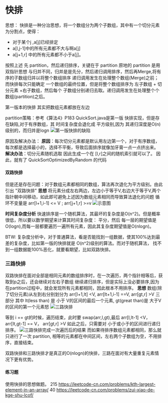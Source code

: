# 快排

思想：
快排是一种分治思想，将一个数组分为两个子数组，其中有一个切分元素为分割点，使得：
- 对于某个j ,a[j]已经排定
- a[l,j-1]中的所有元素都不大与啊a[j]
- a[j+1,r] 中的所有元素都不小于a[j]。

按照上述 先 partition，然后递归排序，关键在于 partition
原地的 partition 是用双指针思想
与归并不同，归并是是先分，然后递归调用排序，然后再Merge,将有序的子数组归并以将整个数组排序
递归调用发生在处理整个数组(Merge)之前；
而快排每次只能确定 一个数组的最终位置，但是将整个数组排序为 左子数组 + 切分元素 +右子数组，然后每个
子数组分别递归去取。递归调用发生在处理整个个数组(partition)之后。

第一版本的快排 其实把数组元素都放在左边


partition策略：参考《算法4》P183
QuickSort.java是第一版 快排实现，但是存在缺陷,对于有序数组，其
时间复杂度会退化成 平方级别,因为 其递归深度是O(n)级别的，而归并是logn
![第一版快排的缺陷](F:\Markdown_Note\算法\第一版快排的问题.PNG)

原因及解决办法：
**原因**：每次切分元素都是默认用左边第一个，对于有序数组，
每次都是选择最小的，选择不平衡，导致后面排序就像加牙膏一点一点挤出来。
**解决办法**：切分元素随机选取
因此生成一个在 [l,r]之间的随机索引就可以了。
因此，就有了 QuickSortOptimizedByRandom 的代码

#### 双路快排
但是还是存在问题：对于数组元素都相同的数组，算法再次退化为平方级别。由此引出 "双路快排"
**思想**
将元素分成左右两边，左边小于等于V,右边大于等于V,两个指针朝中间移动，如此即可避免上述因为数组元素相同而导致算法退化的问题
循环不变量是 arr[l+1,i-1] <= V ; arr[j+1,r] >=v
![示意图](F:\Markdown_Note\算法\第二版快排示意图.PNG)

**时间复杂度分析**
快速排序是一个随机算法，其最坏的复杂度是O(n^2)。但是概率很低，所以要以数学期望来计算其时间复杂度：
平分，然后 每一层的期望值是 O(logn),而每一层都要遍历一遍所有元素，因此其复杂度期望值是O(nlogn)。

BTW: 复杂度分析中，对于普通算法，看是否能找到一组数据，使其100%达到最差的复杂度，比如第一版的快排就是 O(n^2)级别的算法。而对于随机算法，
找不到一组数据能100%恶化，就要看期望，比如双路快排。

### 三路快排
双路快排在面对全部是相同元素的数组排序时，在一次遍历，两个指针相等后，获取到p之后，还会继续对左右子数组
继续递归排序，但是实际上没必要排序,因为在partition过程中，就会发现所有元素都相同，因此根本不用排序。
**思想**
数组(除了切分元素)从左到右分别划分为 arr[l+1,lt] <V, arr[lt+1,i-1] ==V, arr[gt,r] >V 三部分
其中 lt(less than) 是 小于 V的区间的最后一个元素, gt(great than)是 大于V的区间的第一个元素怒
![三路快排](F:\Markdown_Note\算法\三路快排示意图.PNG)

等到 i == gt的时候，遍历结束，此时要 swap(arr,l,gt),最后 arr[l,lt-1] <V，arr[lt,gt-1] == V， arr[gt,r] >V
如此之后，只需要对 小于或小于的区间进行递归排序。
![三路快排完成一次遍历后的结果](F:\Markdown_Note\算法\三路快排完成一次遍历后的示意图.PNG)
而如果待排序数组元素都相同，那么就只进行了一次 partition, 相等的元素都在中间区间，左右两个子数组为空，不用排序，直接结束。

双路快排和三路快排才是真正的O(nlogn)的快排，三路在面对有大量重复元素情况下更有优势。


#### 练习题
使用快排的思想做题。
215  https://leetcode-cn.com/problems/kth-largest-element-in-an-array/
40   https://leetcode-cn.com/problems/zui-xiao-de-kge-shu-lcof/

